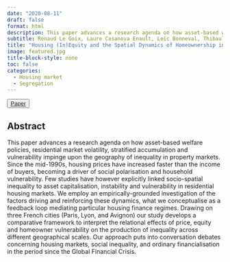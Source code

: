 ```yaml
---
date: "2020-08-11"
draft: false
format: html
description: This paper advances a research agenda on how asset-based welfare policies, residential market volatility, stratified accumulation and vulnerability impinge upon the geography of inequality in property markets.
subtitle: Renaud Le Goix, Laure Casanova Enault, Loïc Bonneval, Thibault Le Corre, Eliza Benites‐Gambirazio, Guilhem Boulay, William Kutz, Natacha Aveline‐Dubach, Julien Migozzi, Ronan Ysebaert <br> Published in *Tijdschrift voor Economische en Sociale Geografie*.
title: "Housing (In)Equity and the Spatial Dynamics of Homeownership in France: A Research Agenda"
image: featured.jpg
title-block-style: none
toc: false
categories: 
  - Housing market
  - Segregation
---
```



<button type="button" class="btn btn-outline-success"><a href="https://doi.org/10.1111/tesg.12460">Paper</a></button>

## Abstract


This paper advances a research agenda on how asset-based welfare policies, residential market volatility, stratified accumulation and vulnerability impinge upon the geography of inequality in property markets. Since the mid-1990s, housing prices have increased faster than the income of buyers, becoming a driver of social polarisation and household vulnerability. Few studies have however explicitly linked socio-spatial inequality to asset capitalisation, instability and vulnerability in residential housing markets. We employ an empirically-grounded investigation of the factors driving and reinforcing these dynamics, what we conceptualise as a feedback loop mediating particular housing finance regimes. Drawing on three French cities (Paris, Lyon, and Avignon) our study develops a comparative framework to interpret the relational effects of price, equity and homeowner vulnerability on the production of inequality across different geographical scales. Our approach puts into conversation debates concerning housing markets, social inequality, and ordinary financialisation in the period since the Global Financial Crisis.
